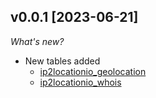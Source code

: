 ## v0.0.1 [2023-06-21]

_What's new?_

- New tables added
  - [ip2locationio_geolocation](https://hub.steampipe.io/plugins/ip2location/ip2locationio/tables/ip2locationio_geolocation)
  - [ip2locationio_whois](https://hub.steampipe.io/plugins/ip2location/ip2locationio/tables/ip2locationio_whois)
